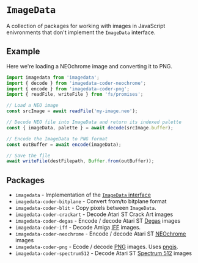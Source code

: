 # `ImageData`

A collection of packages for working with images in JavaScript enivronments that don't implement the `ImageData` interface.

## Example

Here we're loading a NEOchrome image and converting it to PNG.

```js
import imagedata from 'imagedata';
import { decode } from 'imagedata-coder-neochrome';
import { encode } from 'imagedata-coder-png';
import { readFile, writeFile } from 'fs/promises';

// Load a NEO image
const srcImage = await readFile('my-image.neo');

// Decode NEO file into ImageData and return its indexed palette
const { imageData, palette } = await decode(srcImage.buffer);

// Encode the ImageData to PNG format
const outBuffer = await encode(imageData);

// Save the file
await writeFile(destFilepath, Buffer.from(outBuffer));
```

## Packages

* `imagedata` - Implementation of the [`ImageData` interface](https://html.spec.whatwg.org/multipage/canvas.html#dom-imagedata-dev)
* `imagedata-coder-bitplane` - Convert from/to bitplane format
* `imagedata-coder-blit` - Copy pixels between `ImageData`.
* `imagedata-coder-crackart` - Decode Atari ST Crack Art images
* `imagedata-coder-degas` - Encode / decode Atari ST [Degas](https://en.wikipedia.org/wiki/DEGAS_(software)) images
* `imagedata-coder-iff` - Decode Amiga [IFF](https://en.wikipedia.org/wiki/Interchange_File_Format) images.
* `imagedata-coder-neochrome` - Encode / decode Atari ST [NEOchrome](https://en.wikipedia.org/wiki/NEOchrome) images
* `imagedata-coder-png` - Ecode / decode [PNG](https://en.wikipedia.org/wiki/Portable_Network_Graphics) images. Uses [pngjs](https://github.com/lukeapage/pngjs).
* `imagedata-coder-spectrum512` - Decode Atari ST [Spectrum 512](http://www.atarimania.com/utility-atari-st-spectrum-512_22312.html) images

